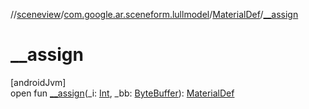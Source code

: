 //[sceneview](../../../index.md)/[com.google.ar.sceneform.lullmodel](../index.md)/[MaterialDef](index.md)/[__assign](__assign.md)

# __assign

[androidJvm]\
open fun [__assign](__assign.md)(_i: [Int](https://kotlinlang.org/api/latest/jvm/stdlib/kotlin/-int/index.html), _bb: [ByteBuffer](https://developer.android.com/reference/kotlin/java/nio/ByteBuffer.html)): [MaterialDef](index.md)
